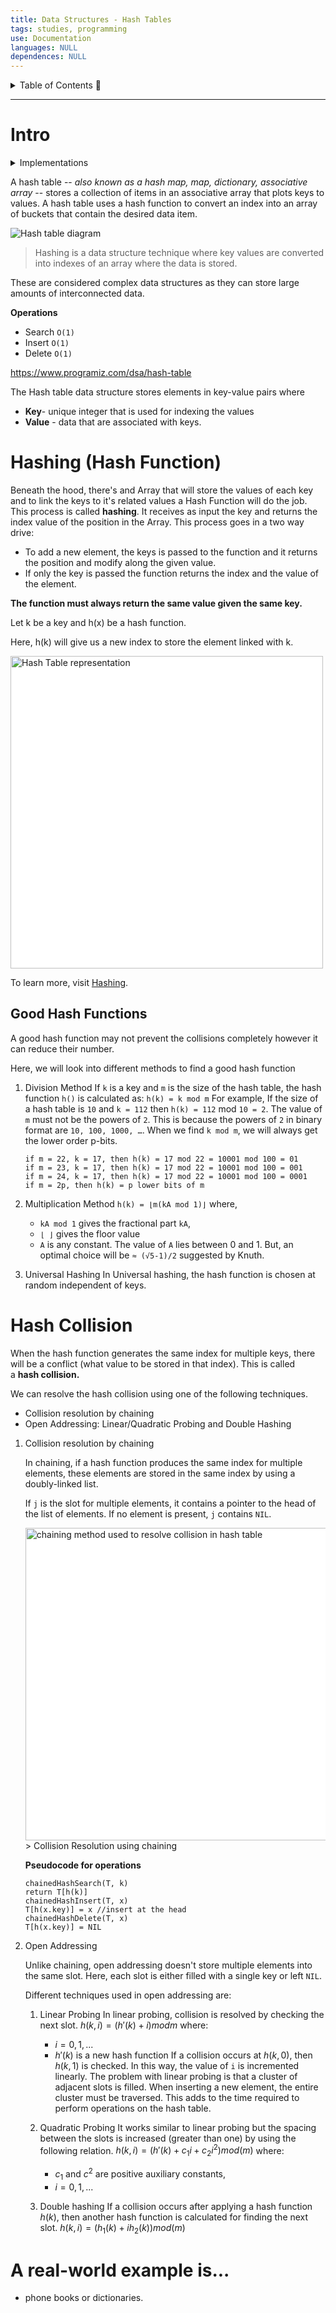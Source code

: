```yaml
---
title: Data Structures - Hash Tables
tags: studies, programming
use: Documentation
languages: NULL
dependences: NULL
---
```


<details> <summary>Table of Contents 🔖</summary>

- [Intro](#intro)
- [Hashing (Hash Function)](#hashing-hash-function)
	- [Good Hash Functions](#good-hash-functions)
- [Hash Collision](#hash-collision)
- [A **real-world** example is...](#a-real-world-example-is)

</details>

---

# Intro

<details> <summary>Implementations</summary>

[`C`](../C/HashTable_implementation.md) | [`Python`](HashTable_implementation.md) | [`JavaScript`](../Front_End/JS/HashTable_implementation.md)

</details>

A hash table -- *also known as a hash map, map, dictionary, associative array* -- stores a collection of items in an associative array that plots keys to values. A hash table uses a hash function to convert an index into an array of buckets that contain the desired data item.

![Hash table diagram](https://cdn.ttgtmedia.com/rms/onlineimages/sqlserver-hash_table_example-f_mobile.png)
> Hashing is a data structure technique where key values are converted into indexes of an array where the data is stored.

These are considered complex data structures as they can store large amounts of interconnected data.

**Operations**
- Search `O(1)`
- Insert `O(1)`
- Delete `O(1)`

https://www.programiz.com/dsa/hash-table

The Hash table data structure stores elements in key-value pairs where

-   **Key**\- unique integer that is used for indexing the values
-   **Value** - data that are associated with keys.

# Hashing (Hash Function)

Beneath the hood, there's and Array that will store the values of each key and to link the keys to it's related values a Hash Function will do the job. This process is called **hashing**.
It receives as input the key and returns the index value of the position in the Array. This process goes in a two way drive:
- To add a new element, the keys is passed to the function and it returns the position and modify along the given value. 
- If only the key is passed the function returns the index and the value of the element. 

**The function must always return the same value given the same key.**

Let k be a key and h(x) be a hash function.

Here, h(k) will give us a new index to store the element linked with k.

<img src="https://cdn.programiz.com/sites/tutorial2program/files/Hash-2_0.png" alt="Hash Table representation" style="background-color:white" width="500">

To learn more, visit [Hashing](https://www.programiz.com/dsa/hashing "Hashing").

## Good Hash Functions

A good hash function may not prevent the collisions completely however it can reduce their number.

Here, we will look into different methods to find a good hash function

1. Division Method
	If `k` is a key and `m` is the size of the hash table, the hash function `h()` is calculated as:
	`h(k) = k mod m`
	For example, If the size of a hash table is `10` and `k = 112` then `h(k) = 112` mod `10 = 2`. The value of `m` must not be the powers of `2`. This is because the powers of `2` in binary format are `10, 100, 1000, …`. When we find `k mod m`, we will always get the lower order p-bits.

	```
	if m = 22, k = 17, then h(k) = 17 mod 22 = 10001 mod 100 = 01
	if m = 23, k = 17, then h(k) = 17 mod 22 = 10001 mod 100 = 001
	if m = 24, k = 17, then h(k) = 17 mod 22 = 10001 mod 100 = 0001
	if m = 2p, then h(k) = p lower bits of m
	```

2. Multiplication Method
	`h(k) = ⌊m(kA mod 1)⌋`
	where,
	-   `kA mod 1` gives the fractional part `kA`,
	-   `⌊ ⌋` gives the floor value
	-   `A` is any constant. The value of `A` lies between 0 and 1. But, an optimal choice will be `≈ (√5-1)/2` suggested by Knuth.

3. Universal Hashing
	In Universal hashing, the hash function is chosen at random independent of keys.

# Hash Collision

When the hash function generates the same index for multiple keys, there will be a conflict (what value to be stored in that index). This is called a **hash collision.**

We can resolve the hash collision using one of the following techniques.

-   Collision resolution by chaining
-   Open Addressing: Linear/Quadratic Probing and Double Hashing


1. Collision resolution by chaining

	In chaining, if a hash function produces the same index for multiple elements, these elements are stored in the same index by using a doubly-linked list.
	
	If `j` is the slot for multiple elements, it contains a pointer to the head of the list of elements. If no element is present, `j` contains `NIL`.

	<img src="https://cdn.programiz.com/sites/tutorial2program/files/Hash-3_1.png" alt="chaining method used to resolve collision in hash table" style="background-color:white" width="500">
	> Collision Resolution using chaining
	
	**Pseudocode for operations**
	```
	chainedHashSearch(T, k)
	return T[h(k)]
	chainedHashInsert(T, x)
	T[h(x.key)] = x //insert at the head
	chainedHashDelete(T, x)
	T[h(x.key)] = NIL
	```

2. Open Addressing

	Unlike chaining, open addressing doesn't store multiple elements into the same slot. Here, each slot is either filled with a single key or left `NIL`.
	
	Different techniques used in open addressing are:
	
   1. Linear Probing
		In linear probing, collision is resolved by checking the next slot.
		$h(k, i) = (h′(k) + i) mod m$
		where:
		-   $i = {0, 1, ...}$
		-   $h'(k)$ is a new hash function
		If a collision occurs at $h(k, 0)$, then $h(k, 1)$ is checked. In this way, the value of `i` is incremented linearly.
		The problem with linear probing is that a cluster of adjacent slots is filled. When inserting a new element, the entire cluster must be traversed. This adds to the time required to perform operations on the hash table. 
	
	2. Quadratic Probing
		It works similar to linear probing but the spacing between the slots is increased (greater than one) by using the following relation.
		$h(k, i) = (h'(k) + c_1i + c_2i^2) mod (m)$
		where:
		-   $c_1$ and $c^2$ are positive auxiliary constants,
		-   $i = {0, 1, ...}$

	3. Double hashing
		If a collision occurs after applying a hash function $h(k)$, then another hash function is calculated for finding the next slot.
		$h(k, i) = (h_1(k) + ih_2(k)) mod (m)$

# A **real-world** example is...
- phone books or dictionaries.

